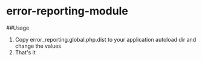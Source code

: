 error-reporting-module
======================
##Usage


1. Copy error_reporting.global.php.dist to your application autoload dir and change the values
2. That's it